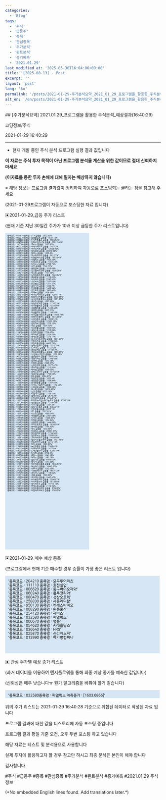 ```yaml
---
categories:
  - 'Blog'
tags:
  - '주식'
  - '급등주'
  - '종목'
  - '관심종목'
  - '주가분석'
  - '퀸트분석'
  - '종가예측'
  - '2021.01.29'
last_modified_at: '2025-05-30T16:04:06+09:00'
title: '[2025-08-13] - Post'
excerpt: ''
layout: 'post'
lang: 'ko'
permalink: '/posts/2021-01-29-주가분석요약_2021_01_29_프로그램을_활용한_주식분석_예상결과_16_40_29/'
alt_en: '/en/posts/2021-01-29-주가분석요약_2021_01_29_프로그램을_활용한_주식분석_예상결과_16_40_29/'
---
```


<div class="lang-panel lang-ko" lang="ko">
## [주가분석요약] 2021.01.29_프로그램을 활용한 주식분석_예상결과(16:40:29)

코딩정보/주식

2021-01-29 16:40:29

* * *

* 현재 개발 중인 주식 분석 프로그램 실행 결과 값입니다

**이 자료는 주식 투자 목적이 아닌 프로그램 분석율 계산을 위한 값이므로 절대 신뢰하지 마세요**

**(이자료를 통한 투자 손해에 대해 필자는 배상하지 않습니다)**

※ 해당 정보는 프로그램 결과값이 정리하여 자동으로 포스팅되는 글라는 점을 참고해 주세요

(2021-01-29프로그램이 자동으로 포스팅한 자료 입니다)

▣2021-01-29_급등 주가 리스트

(현재 기준 지난 30일간 주가가 10배 이상 급등한 주가 리스트입니다)

![](/assets/images/주가분석요약_2021_01_29_프로그램을_활용한_주식분석_예상결과_16_40_29/skyloket_list.png)

▣2021-01-29_매수 예상 종목

(프로그램에서 현재 기준 매수할 경우 승률이 가장 좋은 리스트 입니다)

![](/assets/images/주가분석요약_2021_01_29_프로그램을_활용한_주식분석_예상결과_16_40_29/buy_list.png)

▣ 관심 주가별 예상 종가 리스트

(과거 데이터를 이용하여 텐서플로워를 통해 최종 예상 종가를 예측한 값입니다)

(신뢰성은 매우 낮습니다ㅠ 뭔가 알고리즘을 바꿔야 할거 같습니다)

![](/assets/images/주가분석요약_2021_01_29_프로그램을_활용한_주식분석_예상결과_16_40_29/stockclose_list.png)

위의 주가 리스트는 2021-01-29 16:40:28 기준으로 취합된 데이터로 작성된 자료 입니다

프로그램 결과에 대한 값을 티스토리에 자동 포스팅 중입니다

프로그램 결과 평일 기준 오전, 오후 두번 포스팅 하고 있습니다

해당 자료는 테스트 및 분석용으로 사용합니다

실제 투자에 활용하고자 할 경우 참고만 하시고 최종 분석은 본인이 해야 합니다

감사합니다

  

#주식 #급등주 #종목 #관심종목 #주가분석 #퀸트분석 #종가예측 #2021.01.29 주식정보


</div>
<div class="lang-panel lang-en" lang="en">
(*No embedded English lines found. Add translations later.*)

</div>
